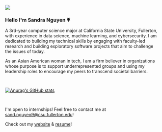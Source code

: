 ![](./vecteezy_poisson-nageant-sous-l-eau_14205711.gif)

### Hello I'm Sandra Nguyen 💗

A 3rd-year computer science major at California State University, Fullerton, with experience in data science, machine learning, and cybersecurity. I am dedicated to building my technical skills by engaging with faculty-led research and building exploratory software projects that aim to challenge the issues of today.

As an Asian American woman in tech, I am a firm believer in organizations whose purpose is to support underrepresented groups and using my leadership roles to encourage my peers to transcend societal barriers.

<br>

[![Anurag's GitHub stats](https://github-readme-stats.vercel.app/api?username=alpacajin&show_icons=true&theme=tokyonight)](https://github.com/anuraghazra/github-readme-stats)

<br>

I'm open to internships! Feel free to contact me at [sand.nguyen9@csu.fullerton.edu](sand.nguyen9@csu.fullerton.edu)!

Check out my [website](sandranguyen.com) & [resume](./Sandra_Nguyen_Resume.pdf)!
